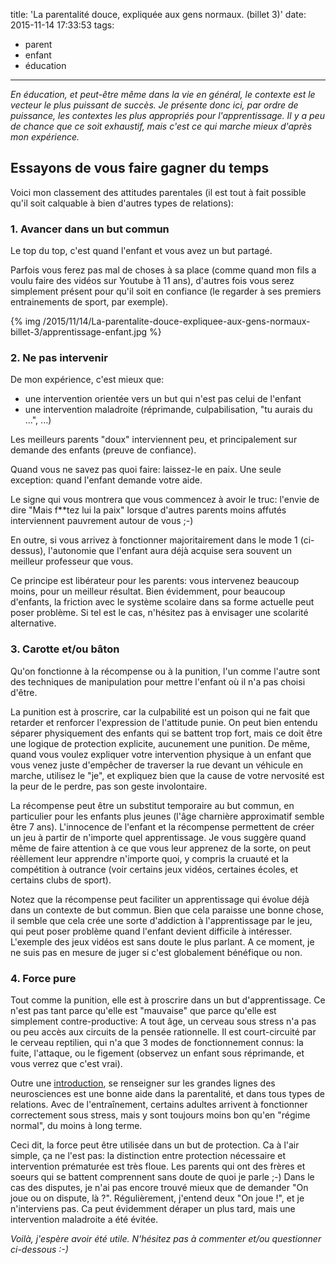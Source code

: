title: 'La parentalité douce, expliquée aux gens normaux. (billet 3)'
date: 2015-11-14 17:33:53
tags:
- parent
- enfant
- éducation
---

*En éducation, et peut-être même dans la vie en général, le contexte est le vecteur le plus puissant de succès.*
*Je présente donc ici, par ordre de puissance, les contextes les plus appropriés pour l'apprentissage.*
*Il y a peu de chance que ce soit exhaustif, mais c'est ce qui marche mieux d'après mon expérience.*

Essayons de vous faire gagner du temps
--------------------------------------

Voici mon classement des attitudes parentales (il est tout à fait possible qu'il soit calquable à bien d'autres types de relations):

### 1. Avancer dans un but commun

Le top du top, c'est quand l'enfant et vous avez un but partagé.

Parfois vous ferez pas mal de choses à sa place (comme quand mon fils a voulu faire des vidéos sur Youtube à 11 ans), d'autres fois vous serez simplement présent pour qu'il soit en confiance (le regarder à ses premiers entrainements de sport, par exemple).

{% img /2015/11/14/La-parentalite-douce-expliquee-aux-gens-normaux-billet-3/apprentissage-enfant.jpg %}

### 2. Ne pas intervenir

De mon expérience, c'est mieux que:
* une intervention orientée vers un but qui n'est pas celui de l'enfant
* une intervention maladroite (réprimande, culpabilisation, "tu aurais du ...", ...)

Les meilleurs parents "doux" interviennent peu, et principalement sur demande des enfants (preuve de confiance).

Quand vous ne savez pas quoi faire: laissez-le en paix.
Une seule exception: quand l'enfant demande votre aide.

Le signe qui vous montrera que vous commencez à avoir le truc: l'envie de dire "Mais f**tez lui la paix" lorsque d'autres parents moins affutés interviennent pauvrement autour de vous ;-)

En outre, si vous arrivez à fonctionner majoritairement dans le mode 1 (ci-dessus), l'autonomie que l'enfant aura déjà acquise sera souvent un meilleur professeur que vous.

Ce principe est libérateur pour les parents: vous intervenez beaucoup moins, pour un meilleur résultat.
Bien évidemment, pour beaucoup d'enfants, la friction avec le système scolaire dans sa forme actuelle peut poser problème. Si tel est le cas, n'hésitez pas à envisager une scolarité alternative.

### 3. Carotte et/ou bâton

Qu'on fonctionne à la récompense ou à la punition, l'un comme l'autre sont des techniques de manipulation pour mettre l'enfant où il n'a pas choisi d'être.

La punition est à proscrire, car la culpabilité est un poison qui ne fait que retarder et renforcer l'expression de l'attitude punie.
On peut bien entendu séparer physiquement des enfants qui se battent trop fort, mais ce doit être une logique de protection explicite, aucunement une punition. De même, quand vous voulez expliquer votre intervention physique à un enfant que vous venez juste d'empêcher de traverser la rue devant un véhicule en marche, utilisez le "je", et expliquez bien que la cause de votre nervosité est la peur de le perdre, pas son geste involontaire.

La récompense peut être un substitut temporaire au but commun, en particulier pour les enfants plus jeunes (l'âge charnière approximatif semble être 7 ans). L'innocence de l'enfant et la récompense permettent de créer un jeu à partir de n'importe quel apprentissage. Je vous suggère quand même de faire attention à ce que vous leur apprenez de la sorte, on peut réèllement leur apprendre n'importe quoi, y compris la cruauté et la compétition à outrance (voir certains jeux vidéos, certaines écoles, et certains clubs de sport).

Notez que la récompense peut faciliter un apprentissage qui évolue déjà dans un contexte de but commun. Bien que cela paraisse une bonne chose, il semble que cela crée une sorte d'addiction à l'apprentissage par le jeu, qui peut poser problème quand l'enfant devient difficile à intéresser. L'exemple des jeux vidéos est sans doute le plus parlant.
A ce moment, je ne suis pas en mesure de juger si c'est globalement bénéfique ou non.

### 4. Force pure

Tout comme la punition, elle est à proscrire dans un but d'apprentissage. Ce n'est pas tant parce qu'elle est "mauvaise" que parce qu'elle est simplement contre-productive:
A tout âge, un cerveau sous stress n'a pas ou peu accès aux circuits de la pensée rationnelle. Il est court-circuité par le cerveau reptilien, qui n'a que 3 modes de fonctionnement connus: la fuite, l'attaque, ou le figement (observez un enfant sous réprimande, et vous verrez que c'est vrai).

Outre une [introduction](http://lecerveau.mcgill.ca/flash/d/d_05/d_05_cr/d_05_cr_her/d_05_cr_her.html), se renseigner sur les grandes lignes des neurosciences est une bonne aide dans la parentalité, et dans tous types de relations.
Avec de l'entraînement, certains adultes arrivent à fonctionner correctement sous stress, mais y sont toujours moins bon qu'en "régime normal", du moins à long terme.

Ceci dit, la force peut être utilisée dans un but de protection.
Ca à l'air simple, ça ne l'est pas: la distinction entre protection nécessaire et intervention prématurée est très floue. Les parents qui ont des frères et soeurs qui se battent comprennent sans doute de quoi je parle ;-)
Dans le cas des disputes, je n'ai pas encore trouvé mieux que de demander "On joue ou on dispute, là ?". Régulièrement, j'entend deux "On joue !", et je n'interviens pas. Ca peut évidemment déraper un plus tard, mais une intervention maladroite a été évitée.

*Voilà, j'espère avoir été utile. N'hésitez pas à commenter et/ou questionner ci-dessous :-)*